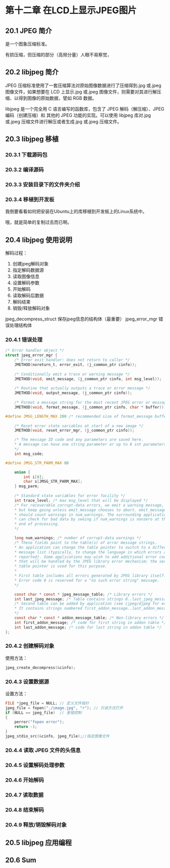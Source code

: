 # 第十二章 在LCD上显示JPEG图片

## 20.1 JPEG 简介

是一个图象压缩标准。

有损压缩，但压缩的部分（高频分量）人眼不易察觉，

## 20.2 libjpeg 简介

JPEG 压缩标准使用了一套压缩算法对原始图像数据进行了压缩得到.jpg 或.jpeg 图像文件，如果想要在 LCD 上显示.jpg 或.jpeg 图像文件，则需要对其进行解压缩、以得到图像的原始数据，譬如 RGB 数据。

libjpeg 是一个完全用 C 语言编写的函数库，包含了 JPEG 解码（解压缩）、JPEG 编码（创建压缩）和 其他的 JPEG 功能的实现。可以使用 libjpeg 库对.jpg 或.jpeg 压缩文件进行解压或者生成.jpg 或.jpeg 压缩文件。

## 20.3 libjpeg 移植

### 20.3.1 下载源码包

### 20.3.2 编译源码

### 20.3.3 安装目录下的文件夹介绍

### 20.3.4 移植到开发板

我倒要看看如何把安装在Ubuntu上的库移植到开发板上的Linux系统中。

哦，就是简单的复制过去而已啊。

## 20.4 libjpeg 使用说明

解码过程：
1. 创建jpeg解码对象
2. 指定解码数据源
3. 读取图像信息
4. 设置解码参数
5. 开始解码
6. 读取解码后数据
7. 解码结束
8. 销毁/释放解码对象

jpeg_decompress_struct 保存jpeg信息的结构体（最重要）
jpeg_error_mgr 错误处理结构体

### 20.4.1 错误处理

``` c
/* Error handler object */
struct jpeg_error_mgr {
    /* Error exit handler: does not return to caller */
    JMETHOD(noreturn_t, error_exit, (j_common_ptr cinfo));
    
    /* Conditionally emit a trace or warning message */
    JMETHOD(void, emit_message, (j_common_ptr cinfo, int msg_level));
    
    /* Routine that actually outputs a trace or error message */
    JMETHOD(void, output_message, (j_common_ptr cinfo));
    
    /* Format a message string for the most recent JPEG error or message */
    JMETHOD(void, format_message, (j_common_ptr cinfo, char * buffer));

#define JMSG_LENGTH_MAX 200 /* recommended size of format_message buffer */
    
    /* Reset error state variables at start of a new image */
    JMETHOD(void, reset_error_mgr, (j_common_ptr cinfo));

    /* The message ID code and any parameters are saved here.
    * A message can have one string parameter or up to 8 int parameters.
    */
    int msg_code;

#define JMSG_STR_PARM_MAX 80

    union {
        int i[8];
        char s[JMSG_STR_PARM_MAX];
    } msg_parm;
    
    /* Standard state variables for error facility */
    int trace_level; /* max msg_level that will be displayed */
    /* For recoverable corrupt-data errors, we emit a warning message,
    * but keep going unless emit_message chooses to abort. emit_message
    * should count warnings in num_warnings. The surrounding application
    * can check for bad data by seeing if num_warnings is nonzero at the
    * end of processing.
    */

    long num_warnings; /* number of corrupt-data warnings */
    /* These fields point to the table(s) of error message strings.
    * An application can change the table pointer to switch to a different
    * message list (typically, to change the language in which errors are
    * reported). Some applications may wish to add additional error codes
    * that will be handled by the JPEG library error mechanism; the second
    * table pointer is used for this purpose.
    *
    * First table includes all errors generated by JPEG library itself.
    * Error code 0 is reserved for a "no such error string" message.
    */

    const char * const * jpeg_message_table; /* Library errors */
    int last_jpeg_message; /* Table contains strings 0..last_jpeg_message */
    /* Second table can be added by application (see cjpeg/djpeg for example).
    * It contains strings numbered first_addon_message..last_addon_message.
    */
    const char * const * addon_message_table; /* Non-library errors */
    int first_addon_message; /* code for first string in addon table */
    int last_addon_message; /* code for last string in addon table */
};
```

### 20.4.2 创建解码对象

使用方法：
``` c
jpeg_create_decompress(&cinfo);
```

### 20.4.3 设置数据源

设置方法：
``` c
FILE *jpeg_file = NULL; // 定义文件指针
jpeg_file = fopen("./image.jpg", "r"); // 只读方式打开
if (NULL == jpeg_file)  // 差错控制
{
    perror("fopen error");
    return -1;
}
jpeg_stdio_src(&cinfo, jpeg_file);//指定图像文件
```

### 20.4.4 读取 JPEG 文件的头信息

### 20.4.5 设置解码处理参数

### 20.4.6 开始解码

### 20.4.7 读取数据

### 20.4.8 结束解码

### 20.4.9 释放/销毁解码对象

## 20.5 libjpeg 应用编程

## 20.6 Sum